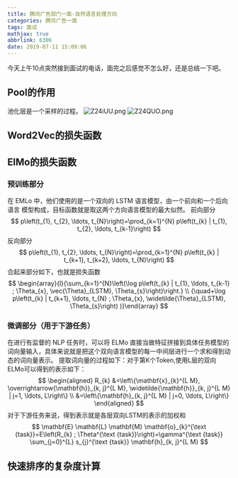 ```yaml
---
title: 腾讯广告部门一面-自然语言处理方向
categories: 腾讯广告一面
tags: 面试
mathjax: true
abbrlink: 6306
date: 2019-07-11 15:09:06
---
```

今天上午10点突然接到面试的电话，面完之后感觉不怎么好，还是总结一下吧。
## Pool的作用
池化层是一个采样的过程。
![Z24iUU.png](https://s2.ax1x.com/2019/07/11/Z24iUU.png)
![Z24QUO.png](https://s2.ax1x.com/2019/07/11/Z24QUO.png)
## Word2Vec的损失函数

## ElMo的损失函数
### 预训练部分
在 EMLo 中，他们使用的是一个双向的 LSTM 语言模型，由一个前向和一个后向语言
模型构成，目标函数就是取这两个方向语言模型的最大似然。
前向部分
$$
p\left(t_{1}, t_{2}, \ldots, t_{N}\right)=\prod_{k=1}^{N} p\left(t_{k} | t_{1}, t_{2}, \ldots, t_{k-1}\right)
$$
反向部分
$$
p\left(t_{1}, t_{2}, \ldots, t_{N}\right)=\prod_{k=1}^{N} p\left(t_{k} | t_{k+1}, t_{k+2}, \ldots, t_{N}\right)
$$
合起来部分如下，也就是损失函数
$$
\begin{array}{l}{\sum_{k=1}^{N}\left(\log p\left(t_{k} | t_{1}, \ldots, t_{k-1} ; \Theta_{x}, \vec{\Theta}_{LSTM}, 
\Theta_{s}\right)\right.} \\ {\quad+\log p\left(t_{k} | t_{k+1}, \ldots, t_{N} ; \Theta_{x}, \widetilde{\Theta}_{LSTM}, \Theta_{s}\right) )}\end{array}
$$
### 微调部分（用于下游任务）
在进行有监督的 NLP 任务时，可以将 ELMo 直接当做特征拼接到具体任务模型的
词向量输入，具体来说就是把这个双向语言模型的每一中间层进行一个求和得到动态的词向量表示。
提取词向量的过程如下：对于第K个Token,使用L层的双向ELMo可以得到的表示如下：
$$
\begin{aligned} R_{k} &=\left\{\mathbf{x}_{k}^{L M}, \overrightarrow{\mathbf{h}}_{k, j}^{L M}, \widetilde{\mathbf{h}}_{k, j}^{L M} | j=1, \ldots, L\right\} \\ &=\left\{\mathbf{h}_{k, j}^{L M} | j=0, \ldots, L\right\} \end{aligned}
$$
对于下游任务来说，得到表示就是各层双向LSTM的表示的加权和
$$
\mathbf{E} \mathbf{L} \mathbf{M} \mathbf{o}_{k}^{\text {task}}=E\left(R_{k} ; \Theta^{\text {task}}\right)=\gamma^{\text {task}} \sum_{j=0}^{L} s_{j}^{\text {task}} \mathbf{h}_{k, j}^{L M}
$$

## 快速排序的复杂度计算

